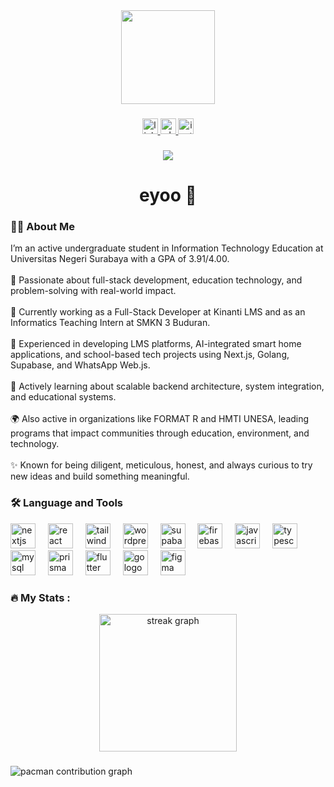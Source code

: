 <div align="center">
  <img height="150" src="https://avatars.githubusercontent.com/u/118181347?v=4" />
</div>

###

<div align="center">
  <a href="https://www.linkedin.com/in/rakategar/" target="_blank">
    <img src="https://img.shields.io/static/v1?message=LinkedIn&logo=linkedin&label=&color=0077B5&logoColor=white&labelColor=&style=for-the-badge" height="25" alt="linkedin logo" />
  </a>
  <a href="https://wa.me/62895378394020" target="_blank">
    <img src="https://img.shields.io/static/v1?message=Whatsapp&logo=whatsapp&label=&color=25D366&logoColor=white&labelColor=&style=for-the-badge" height="25" alt="whatsapp logo" />
  </a>
  <a href="https://instagram.com/rakategarr_" target="_blank">
    <img src="https://img.shields.io/static/v1?message=Instagram&logo=instagram&label=&color=E4405F&logoColor=white&labelColor=&style=for-the-badge" height="25" alt="instagram logo" />
  </a>
</div>

###

<div align="center">
  <img src="https://visitor-badge.laobi.icu/badge?page_id=rakategar.rakategar&" />
</div>

###

<h1 align="center">eyoo 👋 </h1>

###

<h3 align="left">👨‍💻 About Me</h3>

<p align="left">
  I’m an active undergraduate student in Information Technology Education at Universitas Negeri Surabaya with a GPA of 3.91/4.00.<br><br>
  🚀 Passionate about full-stack development, education technology, and problem-solving with real-world impact.<br><br>
  💼 Currently working as a Full-Stack Developer at Kinanti LMS and as an Informatics Teaching Intern at SMKN 3 Buduran.<br><br>
  🧠 Experienced in developing LMS platforms, AI-integrated smart home applications, and school-based tech projects using Next.js, Golang, Supabase, and WhatsApp Web.js.<br><br>
  🌱 Actively learning about scalable backend architecture, system integration, and educational systems.<br><br>
  🌍 Also active in organizations like FORMAT R and HMTI UNESA, leading programs that impact communities through education, environment, and technology.<br><br>
  ✨ Known for being diligent, meticulous, honest, and always curious to try new ideas and build something meaningful.
</p>

###

<h3 align="left">🛠 Language and Tools</h3>

<div align="left">
  <img src="https://skillicons.dev/icons?i=nextjs" height="40" alt="nextjs logo" />
  <img width="12" />
  <img src="https://skillicons.dev/icons?i=react" height="40" alt="react logo" />
  <img width="12" />
  <img src="https://skillicons.dev/icons?i=tailwind" height="40" alt="tailwindcss logo" />
  <img width="12" />
  <img src="https://skillicons.dev/icons?i=wordpress" height="40" alt="wordpress logo" />
  <img width="12" />
  <img src="https://skillicons.dev/icons?i=supabase" height="40" alt="supabase logo" />
  <img width="12" />
  <img src="https://skillicons.dev/icons?i=firebase" height="40" alt="firebase logo" />
  <img width="12" />
  <img src="https://skillicons.dev/icons?i=js" height="40" alt="javascript logo" />
  <img width="12" />
  <img src="https://skillicons.dev/icons?i=typescript" height="40" alt="typescript logo" />
  <img width="12" />
  <img src="https://skillicons.dev/icons?i=mysql" height="40" alt="mysql logo" />
  <img width="12" />
  <img src="https://skillicons.dev/icons?i=prisma" height="40" alt="prisma logo" />
  <img width="12" />
  <img src="https://skillicons.dev/icons?i=flutter" height="40" alt="flutter logo" />
  <img width="12" />
  <img src="https://skillicons.dev/icons?i=go" height="40" alt="go logo" />
  <img width="12" />
  <img src="https://skillicons.dev/icons?i=figma" height="40" alt="figma logo" />
</div>

###

<h3 align="left">🔥 My Stats :</h3>

<div align="center">
  <img src="https://streak-stats.demolab.com?user=rakategar&locale=en&mode=daily&theme=dark&hide_border=false&border_radius=5&order=3" height="220" alt="streak graph" />
</div>

###

<picture>
  <source media="(prefers-color-scheme: dark)" srcset="https://raw.githubusercontent.com/rakategar/rakategar/output/pacman-contribution-graph-dark.svg">
  <source media="(prefers-color-scheme: light)" srcset="https://raw.githubusercontent.com/rakategar/rakategar/output/pacman-contribution-graph.svg">
  <img alt="pacman contribution graph" src="https://raw.githubusercontent.com/rakategar/rakategar/output/pacman-contribution-graph.svg">
</picture>
